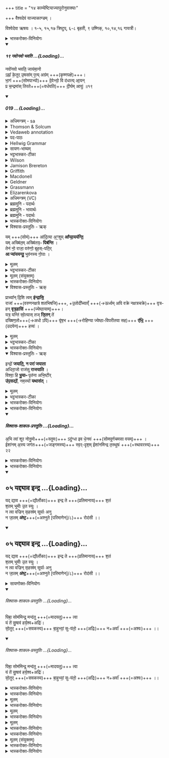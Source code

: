 +++
title = "१४ काम्येष्टियाज्यापुरोनुवाक्याः"

+++
वैश्वदेवं  याज्याकाण्डम् ।

विश्वेदेवा ऋषयः ।  १-५, १५,१७ त्रिष्टुप्, ६-८ बृहती, ९ उष्णिक्, १०,१४,१६ गायत्री।  

<details><summary>भास्करोक्त-विनियोगः</summary>

1अथ याज्याकाण्डं वैश्वदेवम् । 'यः पापयक्ष्मगृहीतस्स्यात्तस्मा एतमादित्यं चरुं निर्वपेत्' इत्यस्याः पुरोनुवाक्या - नवोनव इति त्रिष्टुप् ॥
</details>


<div class="js_include" includetitle="false" newlevelforh1="5" unfilled url="/vedAH_Rk/shAkalam/saMhitA/vishvAsa-prastutiH/10/085/19_navonavo_bhavati.md">
<details open><summary><h5>१९ नवोनवो भवति ...{Loading}...</h5></summary>


नवो॑नवो भवति॒ जाय॑मा॒नो  
ऽह्नां॑ के॒तुर् उ॒षसा॑म् ए॒त्य् अग्र॑म् +++(कृष्णपक्षे)+++।  
भा॒गं +++(सोमपाभ्यो)+++ दे॒वेभ्यो॒ वि द॑धात्य् आ॒यन्  
प्र च॒न्द्रमा॑स् तिरते+++(=वर्धयति)+++ दी॒र्घम् आयुः॑ ॥१९

</details>
</div>
<div class="js_include" includetitle="false" newlevelforh1="5" unfilled url="/vedAH_Rk/shAkalam/saMhitA/sarvASh_TIkAH/10/085/19_navonavo_bhavati.md">
<details open><summary><h5>019 ...{Loading}...</h5></summary>
<details><summary>अधिमन्त्रम् - sa</summary>

- देवता - चन्द्रमाः
- ऋषिः - सावित्री सूर्या ऋषिका
- छन्दः - त्रिष्टुप्
</details>
<details><summary>Thomson & Solcum</summary>

न꣡वो-नवो भवति जा꣡यमानो  
अ꣡ह्नां केतु꣡र् उष꣡साम् एति अ꣡ग्रम्  
भागं꣡ देवे꣡भ्यो वि꣡ दधाति आय꣡न्  
प्र꣡ चन्द्र꣡मास् तिरते दीर्घ꣡म् आ꣡युः
</details>
<details><summary>Vedaweb annotation</summary>

######## Strata
Popular for linguistic reasons, and possibly also for non-linguistic reasons

######## Pāda-label
popular  
popular  
popular  
popular
######## Morph
bhavati ← √bhū- (root)  
{number:SG, person:3, mood:IND, tense:PRS, voice:ACT}

jā́yamānaḥ ← √janⁱ- (root)  
{case:NOM, gender:M, number:SG, tense:PRS, voice:MED}

návo-navaḥ ← náva- 2 (nominal stem)  
{case:NOM, gender:M, number:SG}

ágram ← ágra- (nominal stem)  
{case:NOM, gender:N, number:SG}

áhnām ← áhar ~ áhan- (nominal stem)  
{case:GEN, gender:N, number:PL}

eti ← √i- 1 (root)  
{number:SG, person:3, mood:IND, tense:PRS, voice:ACT}

ketúḥ ← ketú- (nominal stem)  
{case:NOM, gender:M, number:SG}

uṣásām ← uṣás- (nominal stem)  
{case:GEN, gender:F, number:PL}

āyán ← √i- 1 (root)  
{case:NOM, gender:M, number:SG, tense:PRS, voice:ACT}

bhāgám ← bhāgá- (nominal stem)  
{case:ACC, gender:M, number:SG}

dadhāti ← √dhā- 1 (root)  
{number:SG, person:3, mood:IND, tense:PRS, voice:ACT}

devébhyaḥ ← devá- (nominal stem)  
{case:DAT, gender:M, number:PL}

ví ← ví (invariable)  
{}

ā́yuḥ ← ā́yus- (nominal stem)  
{case:NOM, gender:N, number:SG}

candrámāḥ ← candrámas- (nominal stem)  
{case:NOM, gender:M, number:SG}

dīrghám ← dīrghá- (nominal stem)  
{case:NOM, gender:N, number:SG}

prá ← prá (invariable)  
{}

tirate ← √tr̥̄- 1 (root)  
{number:SG, person:3, mood:IND, tense:PRS, voice:MED}

</details>
<details><summary>पद-पाठः</summary>

नवः॑ऽनवः । भ॒व॒ति॒ । जाय॑मानः । अह्ना॑म् । के॒तुः । उ॒षसा॑म् । ए॒ति॒ । अग्र॑म् ।  
भा॒गम् । दे॒वेभ्यः॑ । वि । द॒धा॒ति॒ । आ॒ऽयन् । प्र । च॒न्द्रमाः॑ । ति॒र॒ते॒ । दी॒र्घम् । आयुः॑ ॥
</details>
<details><summary>Hellwig Grammar</summary>

-   *navo* ← *navaḥ* ← *nava*
- \[noun\], nominative, singular, masculine
- “new; fresh; young; matutinal; recent; nava \[word\]; modern;
  fresh.”
------------------------------------------------------------------------
- *navo* ← *navaḥ* ← *nava*
- \[noun\], nominative, singular, masculine
- “new; fresh; young; matutinal; recent; nava \[word\]; modern;
  fresh.”
------------------------------------------------------------------------
- *bhavati* ← *bhū*
- \[verb\], singular, Present indikative
- “become; be; originate; transform; happen; result; exist; be born;
  be; be; come to life; grow; elapse; come to mind; thrive; become;
  impend; show; conceive; understand; stand; constitute; serve; apply;
  behave.”
------------------------------------------------------------------------
- *jāyamāno* ← *jāyamānaḥ* ← *jan*
- \[verb noun\], nominative, singular
- “become; originate; be born; transform; happen; result; grow; beget;
  produce; create; conceive; separate; cause; give birth; grow;
  produce; generate; be; become; arise; come on.”
------------------------------------------------------------------------
- *'hnāṃ* ← *ahnām* ← *ahar*
- \[noun\], genitive, plural
- “day; day; ahar \[word\]; day; day.”
------------------------------------------------------------------------
- *ketur* ← *ketuḥ* ← *ketu*
- \[noun\], nominative, singular, masculine
- “banner; ketu; sunbeam; enemy; sign; Premna spinosa Roxb.; comet;
  signal; signal; luminosity.”
------------------------------------------------------------------------
- *uṣasām* ← *uṣas*
- \[noun\], genitive, plural, feminine
- “Ushas; dawn; uṣas \[word\]; morning.”
------------------------------------------------------------------------
- *ety* ← *eti* ← *i*
- \[verb\], singular, Present indikative
- “go; travel; enter (a state); return; walk; continue; reach; ask.”
------------------------------------------------------------------------
- *agram* ← *agra*
- \[noun\], accusative, singular, neuter
- “tip; beginning; peak; end; front; top; beginning; battlefront; agra
  \[word\]; acme; fingertip; top; best; optimum; climax; matter;
  glans.”
------------------------------------------------------------------------
- *bhāgaṃ* ← *bhāgam* ← *bhāga*
- \[noun\], accusative, singular, masculine
- “part; part; part; parcel; quarter; body part; location; region;
  allotment; part; numerator; division; application; function;
  outside; bhāga \[word\]; volume; helping.”
------------------------------------------------------------------------
- *devebhyo* ← *devebhyaḥ* ← *deva*
- \[noun\], dative, plural, masculine
- “Deva; Hindu deity; king; deity; Indra; deva \[word\]; God; Jina;
  Viśvedevās; mercury; natural phenomenon; gambling.”
------------------------------------------------------------------------
- *vi*
- \[adverb\]
- “apart; away; away.”
------------------------------------------------------------------------
- *dadhāty* ← *dadhāti* ← *dhā*
- \[verb\], singular, Present indikative
- “put; give; cause; get; hold; make; provide; lend; wear; install;
  have; enter (a state); supply; hold; take; show.”
------------------------------------------------------------------------
- *āyan* ← *e* ← *√i*
- \[verb noun\], nominative, singular
- “come; travel.”
------------------------------------------------------------------------
- *pra*
- \[adverb\]
- “towards; ahead.”
------------------------------------------------------------------------
- *candramās* ← *candramāḥ* ← *candramas*
- \[noun\], nominative, singular, masculine
- “moon; Candra; candramas.”
------------------------------------------------------------------------
- *tirate* ← *tṛ*
- \[verb\], singular, Present indikative
- “traverse; overcome; float; rescue; reach; satisfy.”
------------------------------------------------------------------------
- *dīrgham* ← *dīrgha*
- \[noun\], accusative, singular, neuter
- “long; long; long; large; far; deep; dīrgha \[word\].”
------------------------------------------------------------------------
- *āyuḥ* ← *āyus*
- \[noun\], accusative, singular, neuter
- “life; longevity; āyus; life; āyus \[word\]; Āyus.”
------------------------------------------------------------------------
</details>
<details><summary>सायण-भाष्यम्</summary>

अयं चन्द्रमाः **जायमानः** प्रतिदिनं जायमान एकैककलाधिक्येनोत्पद्यमानः सन् **नवोनवो** **भवति** प्रतिदिनं नूतन एव भवति । एतत्पूर्वपक्षाद्यभिप्रायम् । तथा **अह्नां** दिवसानां **केतुः** प्रज्ञापकः प्रतिपदादीनां तिथीनां चन्द्रकलाहासवृद्ध्यधीनत्वात् । तादृशश्चन्द्रमाः **उषसां** प्रभातीनाम् **अग्रम्** **एति**। एतत्कृष्णपक्षान्ताभिप्रायम् । केचनैतं पादमादित्यदैवत्यमाहुः । तस्मिन् पक्षेऽह्नां केतुत्वमुषसामग्रगतिश्च प्रसिद्धे । **देवेभ्यः** **भागं** हविर्भागं **वि** **दधाति** करोति उभयपक्षान्ते । किं कुर्वन् । **आयन** प्रतिदिनं हासवृद्ध्या पक्षान्तमभिगच्छन्। एतदर्धमासाभिप्रायम्। **चन्द्रमाः** उक्तलक्षणो देवः **दीर्घमायुः** **तिरते** वर्धयति ॥
</details>
<details><summary>भट्टभास्कर-टीका</summary>

अत्र चन्द्रगुणकीर्तनेनादित्य एव स्तूयते, तेषां चन्द्रगुणानामादित्याधीनत्वात् । तथा हि - चन्द्रो नामायं भास्वरः सलिलकटाहात्मा । यथाहुः -
सूर्योग्निमयो गोळः चन्द्रोम्बुमयस्स्वभावतस्स्वच्छः । इति ।  
तस्मादस्य दिवसकररुचिसमाश्लेषेण भास्वरत्वं भवति । यथाहुः -  
भूग्रहभानां गोलार्धानि स्वच्छायया विवर्णानि ।  
अर्धानि यथासारं सूर्याभिमुखानि दीप्यन्ते ॥ इति ।

तस्माच्चन्द्रमसो बिम्बं गोळार्धं सूर्याभिमुखं सदा चकास्ति । किं सर्वदा चकास्ति? किमिति नोपलभ्यते?

श्रूयताम् - अमावास्यायां चन्द्रमस उपर्यादित्यः ; तदा चन्द्रमस उपरि यद्बिम्बार्धं तदशेषमवभासयति सविता । चन्द्रस्यामावास्योपलक्षितोपरिबिम्बे केन्द्राद्यथायथा पश्चादादित्योवलम्बते तथातथा चन्द्रमसो बिम्बं केन्द्रस्य परतोवलम्बते । तत्केन्द्रवशात् चन्द्रमसो बिम्बार्धशेषं आभासयति सविता । यावदेवास्योपलक्षितबिम्बपरिध्यवधेरधोवलम्बते तावत् चन्द्रमसो बिम्बस्या[स्यार्धम]स्माभिरुपलक्ष्यते, शेषमुपरिस्थितत्वान्नोपलभ्यते सूर्याभिमुखं भास्वरमपि, भूगोळविशेषवर्तिभिरस्माभिरुपलब्धुमयोग्यत्वात् । तस्माद्यावद्यावत्सवितृकराश्लिष्टमवलम्बते तावत्तावत्तिथिभेदेन शुक्लचन्द्र उपलभ्यते । तेनामी ज्योत्स्नावितानावभासिनः चन्द्रकराः तत्तत्क्षितितलावभासिनो भवन्ति । यथा दर्पणोदरे जले वा दिवाकरकरास्सम्मूर्छितास्सन्तो गृहान्तर्गतं तमः क्षपयन्ति एवं सवितृमरीचयोम्बुमये स्वभावश्यामेपि चन्द्रबिम्बे सम्मूर्छिता नैशं ध्वान्तमपध्वंसयन्ति ।

तत्रायं विशेषः - यो यश्चन्द्रबिम्बप्रदेशः सवितृमार्गे ऋजुत्वेन व्यवस्थितः स एव शुक्लः उपलभ्यते ; तेन दक्षिणोत्तरयोश्शृङ्गयोः कालविशेषेणोन्नतिविशेषः । तत्र यावद्यावत्सवित्रा विश्लिष्टो भवति तावत्तावच्छुक्लप्रतिपत्प्रभृति चन्द्रमसि सविता संवर्धते । कृष्णप्रतिपत्प्रभृति असितिमा संवर्धते । एतावता जायमान आप्यायमानः क्षीयमाणः चन्द्रमा उपलभ्यते ।

उक्तं च निरुक्ते - 'तस्यैको रश्मिश्चन्द्रमसं प्रति दीप्यते' इति,   
श्रूयते च - 'सुषुम्नस्शूर्यरस्मिश्चन्द्रमा गन्धर्वः' इति ।

ननु कथं अस्तमिते सवितरि चन्द्रश्चकास्ति? नैष दोषः - भूमेर्दूरेण सूर्यमार्गः ; तेनोपरिमुखानां सूर्यमरीचीनां न व्यवधात्री भूतधात्री भवति । कृष्णपक्षप्रतिपदादिषु चन्द्रमसो बिम्बपूर्वभागं प्रत्यासन्नः सवितेति परमुच्छुक्लमुपपद्यते । अत्र यदुक्तं सौगतैः स्वत एव शुक्लस्य चन्द्रमसः सुर्यसन्निकर्षणाद्वैवर्ण्यं भवतीति, तदयुक्तम् । स्वभावतश्शुक्लस्य सूर्यसन्निकर्षस्स्याच्चेत्तदा शुक्लप्रतिपदादिषु चन्द्रमसो बिम्बस्यापरभागे वैवर्ण्यं स्यात्, सन्निकृष्टत्वात् तस्यापरभागस्य । ततश्चावाङ्मुखश्च[खं च]न्द्रबिम्बमुपलभ्येतेत्यलमतिप्रसङ्गेन ॥

एवं यश्चन्द्रमसा जायमानः प्रादुर्भवन् शुक्लप्रतिपदादिषु आदित्यस्यार्चिषा प्रकाशमानो नवोनवो भवति पुनःपुनः अभिनव एव भवति प्रजानामाह्लादहेतुर्भवति । 'अनुदात्तं च' इति द्वितीयो नवशब्दः अनुदात्तः । किं च – अह्नां तिथीनां केतुः तद्वत्केतयिता ज्ञापयिता । कित ज्ञाने । तिथिविभागहेतुत्वात् । उषसां रात्रीणां अग्रे गच्छति अग्रणीः भवति, रजनीनां कर्तृत्वात् । यद्वा - अह्नां केतुः अहरवसाने शुक्लपक्षे प्रतीच्यां दृश्यते, कृष्णपक्षे तु रत्रीणामवसाने प्राच्यां दृश्यते । एवमायन्नागच्छन् अयं देवेभ्यो भागं विदधाति तिथिविशेषनिबन्धनत्वात्सर्वयागानां, आदित्यसन्निकर्षविप्रकर्षनिबन्धनत्वात्सर्वतिथीनाम् । सूर्याचन्द्रमसोर्हि परस्परसन्निकर्षोमावास्या, विप्रकर्षः पौर्णमासीति । इत्थं महाप्रभावोयं चन्द्रमाः दीर्घमायुरस्य प्रतिरति वर्धयतु ॥

यद्वा - आदित्य एव चन्द्रमा उच्यते, चन्द्रस्य माता निर्माता उत्पादक इति । 'गतिकारकयोरपि' इत्यसिः, डित्वाट्टिलोपः । स जायमानो दिनेदिने प्राच्यामुद्यन् नवोनवो भवति सदोद्यन्नप्यपूर्व इव भवति । अह्नां केतुः दिवसकरत्वात् । उषसां रात्रीणां अग्रे अग्रतो गच्छति रात्रय एनमनुधावन्ति । एवमायन् उद्यन् देवेभ्यो भागं विदधाति, आदित्यगत्यधीनत्वात्सर्वकर्मणाम् । एवं महानुभावश्चन्द्रमसोप्युक्तवन्निर्माता आदित्यः दीर्घमायुर्वर्धयत्विति ॥
</details>
<details><summary>Wilson</summary>

####### English translation:

“New every day (the moon) is born; the manifester of days he goes on front of the Dawns; hedistributes their portion to the gods as he goes; the moon protracts a long existence.”

####### Commentary by Sāyaṇa: Ṛgveda-bhāṣya

The first half othe verse isaddressed to the sun; but, the moon is the manifester of days in regulating the time of **tithis** (lunar days)
</details>
<details><summary>Jamison Brereton</summary>

He becomes ever new as he is born; as beacon of the days he goes at the  forefront of the dawns.  
He portions out their share to the gods as he comes here. The Moon  extends his lifetime long.
</details>
<details><summary>Griffith</summary>

He, born afresh, is new and new for ever ensign of days he goes before the Mornings  
Coming, he orders f6r the Gods their portion. The Moon prolongs the days of our existence.
</details>
<details><summary>Macdonell</summary>

Ever anew, being born again, he rises; He goes before the dawns as daylight's token. He, coming, to the gods their share apportions: The moon draws out the span of man's existence.
</details>
<details><summary>Geldner</summary>

Immer wieder wird er neu geboren, als das Wahrzeichen der Tage geht er der Usas voran. Durch sein Kommen bestimmt er den Göttern ihren Anteil: der Mond zieht sein Leben in die Länge.
</details>
<details><summary>Grassmann</summary>

Immer wieder neu wird er geboren, als der Tage Banner geht er den Morgenröthen voran; indem er ankommt vertheilt er den Göttern ihren Antheil; lange lässt der Mond das Leben fortdauern.
</details>
<details><summary>Elizarenkova</summary>

Рождаясь, он возникает каждый раз новым,  
Как символ дней он идет впереди утренних зорь.  
Приходя, он устанавливает долю богам.  
Далеко простирает месяц (свою) жизнь.
</details>
<details><summary>अधिमन्त्रम् (VC)</summary>

- चन्द्रमाः
- सूर्या सावित्री
- पादनिचृत्त्रिष्टुप्
- धैवतः
</details>
<details><summary>ब्रह्ममुनि - पदार्थः</summary>

पदार्थान्वयभाषाः -  (चन्द्रमाः) (नवः-नवः-जायमानः-भवति) प्रतिरात्रि नया-नया कलाओं से उदय होता है (अह्नाम्-उषसां केतुः) दिनों और उषाओं का प्रज्ञानभूत (अग्रम्-एति) कृष्णपक्ष में आगे चलता है (देवेभ्यः) देवों के लिए (भागं वि दधाति) हविर्भाग नियत करता है कालसूचना से, (दीर्घम्-आयुः-प्र तिरते) सदुपयोग से दीर्घ आयु को देता है। यह चन्द्र के पक्ष में निरुक्त के अनुसार आधिदैविक अर्थ है॥ प्रस्तुत गृहस्थपक्ष में तो−(जायमानः)पुत्ररूप से उत्पन्न हुआ (नवः नवः भवति) नया-नया होता है (अह्नाम्-उषसां केतुः) प्रतिदिन और प्रति उषा वेला में साक्षात् हुआ (अग्रम्-एति) आगे जाता है (आयन्) गृहस्थाश्रम में आते हुए (देवेभ्यः) विद्वानों के लिए और अग्नि आदि के लिए (भागं विदधाति) भोजनभाग तथा हविर्भाग नियत करता है (चन्द्रमाः) स्वजीवन में आह्लादकारी होता हुआ (दीर्घम्-आयुः) दीर्घ आयु का (प्र तिरते) विस्तार करता है ॥१९॥
</details>
<details><summary>ब्रह्ममुनि - भावार्थः</summary>

भावार्थभाषाः -  चन्द्रमा प्रतिरात्रि कृष्णपक्ष में दिनों और उषावेलाओं से प्रथम आकाश में दृष्टिगोचर होता है, उसे देखकर यागों का निर्णय करते हैं देवताओं के प्रति हवि देने के लिए, चन्द्रमा के सदुपयोग से आयु बढ़ता है एवं गृहस्थाश्रम में वर पुत्ररूप से पुन:-पुन: जन्म पाता है। प्रतिदिन प्रति उषावेला में साक्षात् जागृत हो विद्वानों के लिए भोजन-भाग और अग्नि आदि के लिए हविर्भाग उसे देना चाहिए, ऐसा करते रहने से अपने जीवन में प्रसन्न रहते हुए आयु का विस्तार करे ॥१९॥
</details>
<details><summary>ब्रह्ममुनि - पदार्थः</summary>

पदार्थान्वयभाषाः -  (चन्द्रमाः-नवः-नवः-जायमानः-भवति) चन्द्रमाः खलु प्रतिरात्रि नवो नवः कलाश उद्यन् भवति (अह्नां केतुः-उषसाम्-अग्रम्-एति) दिवसानामुषसां च प्रज्ञानभूतोऽग्रमेति कृष्णपक्षे (देवेभ्यः-भागं विदधाति) उद्यन् देवेभ्यो यागकालसूचनया हविर्भागं समर्पयति (दीर्घम्-आयुः प्रतिरते) एवमुपयोगेन दीर्घमायुर्वर्धयति इति चन्द्रपक्षे निरुक्तमनुसृत्याधिदैविकोऽर्थः॥ प्रस्तुतगृहस्थपक्षे तु−(जायमानः) पुत्ररूपेणोत्पद्यमानः (नवः-नवः-भवति) नवो नवः पुत्ररूपो भवति (अह्नाम्-उषसां-केतुः-अग्रम्-एति) प्रतिदिनं प्रत्युषोवेलं च साक्षाद्भूतोऽग्रमेव गच्छति (आयन्) गृहाश्रममागच्छन्नेव (देवेभ्यः-भागं विदधाति) विद्वद्भ्योऽग्निप्रभृतिभ्यश्च भोजनभागं हविर्भागं च नियतं करोति (चन्द्रमाः-दीर्घम्-आयुः प्रतिरते) स्वजीवने खल्वाह्लादकारी सन् दीर्घमायुर्वर्धयति ॥१९॥
</details>
</details>
</div>

<details><summary>भास्करोक्त-विनियोगः</summary>

2तत्रैव याज्या - यमिति त्रिष्टुप् ॥ 
</details>


<details open><summary>विश्वास-प्रस्तुतिः - ऋक्</summary>

यम् +++(सोमं)+++ आ॑दि॒त्या अ॒ꣳ॒शुम् **आ᳚प्या॒यय॑न्ति॒**  
यम् अख्षि॑त॒म् अख्षि॑तय॒ᳶ **पिब॑न्ति** ।  
तेन॑ नो॒ राजा॒ वरु॑णो॒ बृह॒स्-पति॒र्  
**आ प्या॑ययन्तु॒** भुव॑नस्य गो॒पाः ।
</details>

<details><summary>मूलम्</summary>

यमा॑दि॒त्या अ॒ꣳ॒शुमा᳚प्या॒यय॑न्ति॒ यमख्षि॑त॒मख्षि॑तय॒ᳶ पिब॑न्ति ।  
तेन॑ नो॒ राजा॒ वरु॑णो॒ बृह॒स्पति॒रा प्या॑ययन्तु॒ भुव॑नस्य गो॒पाः ।
</details>

<details><summary>भट्टभास्कर-टीका</summary>

यमंशुं रश्मिं आत्मीयरश्मिभूतं सोमम् आदित्या आप्याययन्ति वर्धयन्ति, यं च सोममक्षितमविच्छिन्नं सर्वेष्वपि पर्वसु अक्षितयोऽक्षीणाः पित्रादयः पिबन्ति, तेन सोमेन सह राजा देवराजः वरुणश्च बृहस्मतिश्चाप्याययन्तु इममक्षीणं यजमानं वर्धयन्तु भुवनस्य भूतजातस्य गोपाः प्रवृत्तिप्रदाः ॥
</details>

<details><summary>मूलम् (संयुक्तम्)</summary>

प्राच्या᳚न्दि॒शि त्वमि॑न्द्रासि॒ राजो॒तोदी᳚च्याव्ँवृत्रहन्वृत्र॒हासि॑ ।   
यत्र॒ यन्ति॑ स्रो॒त्यास्तत् [44] जि॒तन्ते॑  दख्षिण॒तो वृ॑ष॒भ ए॑धि॒ हव्यः॑ ।
</details>

<details><summary>भास्करोक्त-विनियोगः</summary>

3'यं कामयेतान्नादस्स्यादिति तस्मा एतं त्रिधातुं निर्वपेदिन्द्राय राज्ञे पुरोडाशमेकादशकपालमिन्द्रायाधिराजायेन्द्राय स्वराज्ञे' इत्यस्याः प्रथमस्याः पुरोनुवाक्या, तृतीयस्याश्च याज्या - प्राच्यामिति त्रिष्टुप् ॥ 
</details>


<details open><summary>विश्वास-प्रस्तुतिः - ऋक्</summary>

प्राच्या᳚न् दि॒शि त्वम् **इ॑न्द्रासि॒**  
राजा॑ +++(वरुणनक्षत्रे शतभिषजि)+++, +उ॒तोदी᳚च्याव्ँ +++(→ऊर्ध्वम् अपि वक्रे नक्षत्रचक्रे)+++ वृत्र-हन् **वृत्र॒हासि॑** +++(ज्येष्ठायाम्)+++।   
यत्र॒ यन्ति॑ स्रो॒त्यास् तज् **जि॒तन्** ते॑  
दख्षिण॒तो+++(→अधो ऽपि)+++ वृ॑ष॒भ +++(→रोहिण्या ज्येष्ठा-विपरीतया सह)+++ **ए॑धि॒** +++(उदयेन)+++ हव्यः॑ ।  
</details>

<details><summary>मूलम्</summary>

प्राच्या᳚न्दि॒शि त्वमि॑न्द्रासि॒ राजो॒तोदी᳚च्याव्ँवृत्रहन्वृत्र॒हासि॑ ।   
यत्र॒ यन्ति॑ स्रो॒त्यास्तज्जि॒तन्ते॑ ..  
दख्षिण॒तो वृ॑ष॒भ ए॑धि॒ हव्यः॑ ।  
</details>

<details><summary>भट्टभास्कर-टीका</summary>

'जितं ते' इति तृतीयपादान्तः । हे **इन्द्र** त्वं **प्राच्यां दिशि राजा** स्वाम्यसि । अपिच उदीच्यामपि अधिराज इत्येव । यतस्त्वं **वृत्रहा** वृत्रस्य मेघस्य **हन्तासि** मेघं हत्वा उदकेन जीवयसि, हे **वृत्रहन्** वृत्रासुरस्य हन्तः । प्रदर्शनार्थं च दिग्द्वयोरुपादानं, सर्वास्वपि दिक्षु त्वमेव राजेति । कथं ज्ञायते इति?  
आह - यत्र **स्रोत्या** नद्यः **यन्ति** गच्छन्ति तत्सर्वं त्वया **जितं** तत्र सर्वं **ते** जितं जयः । सर्वत्र च नद्यो यन्ति, तस्मात्सर्वासु दिक्षु त्वं राजासीति । 

'स्रोतसो विभाषाड्यड्ड्यौ' इति ड्यः ।   
किञ्च - **वृषभः** वर्षयिता कामानाम् । हव्यः हविषा आराध्यः । एवं महानुभावस्त्वं **दक्षिणत एधि** भोक्तुं भव ... हविः भान्ति (?) हव्यः । 

यद्वा - हविर्हरसि त्वं हविः प्रतिगृहीतुं दक्षिणतो भव; दक्षिणतो हि स्थापयित्वा आहार्यादि दयिते, यथा - 'दक्षिणत एत' इति तद्वदिदं द्रष्टव्यम् ॥
</details>

<details><summary>भास्करोक्त-विनियोगः</summary>

4अथ प्रथमस्य याज्या, द्वितीयस्य पुरोनुवाक्या - इन्द्र इति त्रिष्टुप् ॥ 
</details>


<details open><summary>विश्वास-प्रस्तुतिः - ऋक्</summary>

इन्द्रो॑ **जयाति॒, न परा॑ जयाता**  
अधिरा॒जो राज॑सु **राजयाति** ।  
विश्वा॒ हि **भू॒याᳶ** पृत॑ना अभि॒ष्टीर्  
**उ॑प॒सद्यो॑**, नम॒स्यो॑ **यथास॑त्** ।
</details>

<details><summary>मूलम्</summary>

इन्द्रो॑ जयाति॒ न परा॑ जयाता अधिरा॒जो राज॑सु राजयाति ।  
विश्वा॒ हि भू॒याᳶ पृत॑ना अभि॒ष्टीरु॑प॒सद्यो॑ नम॒स्यो॑ यथास॑त् ।
</details>

<details><summary>भट्टभास्कर-टीका</summary>

इन्द्रः सवर्दा जयाति जयति न तु कदाचिदपि पराजयातै पराजयं न प्रतिपद्यते । लेट्याडागमः, 'विपराभ्यां जेः' इत्यात्मनेपदम्, 'वैतोन्यत्र' इत्यैकारः । अपि च – अधिराजः अधिकं राजमानः, अधिकदीप्तिः । राजसु दीप्तिमत्सु चन्द्रादिषु मध्ये यो नाम कश्चिद्राजति तं राजयाति तस्मादयं जयतीति । ण्यन्ताल्लेटि पूर्ववदाडागमः ।   

किञ्च - **विश्वाः पृतनाः** संग्रामान् **अभिष्टीः** आभिमुख्येनागच्छन्तीः । इषेर्गत्यर्थत्वात्कर्तरि क्तिन् 'मन्त्रे वृष' इति क्तिन् उदात्तत्वम्, शकन्धादित्वात्पररूपत्वम् ।  
इच्छतेर्वा, आभिमुख्येन आगन्तुमिच्छन्तीः । 

ईदृशीस्सर्वाः **पृतनाः उपसद्यो भूयाः** भूयात् । प्रथमत्वेन नतिः । उपसीदतीत्य् **उपसद्यः** । 'कृत्यल्युटो बहुलम्' इति कर्तरि यत् । उपसदनमुपरोधनम् । षष्ठ्यभावश्छान्दसः । यथाऽयमिन्द्रस्सर्वैर्नमस्यः नमस्कार्यः असत् भवेत् । लेट्यडागमः, पूर्वत्र 'हि च' इति निघाताभावः । उत्तरत्र यच्छब्दयोगात् । नमश्शब्दयोगात् 'नमोवरिवश्चित्रङः' इति क्यच्, तदन्तादचो यत् । यद्वा - नमस्यः नमस्कारार्हः । 'तदर्हति' इति छान्दसो यत् । तथा विश्वाः पृतना अभिभवत्विति । यद्वा - विश्वाः पृतनाः अभिभूयात् । विध्यादिलिङि शपो लुक् । तथा च सर्वैर्नमस्यो भवेत् तदनुरूपं जयाति, न च पराजयते, सोयमस्मानन्नादान् करोत्विति ॥
</details>

<details><summary>भास्करोक्त-विनियोगः</summary>

5अथ तत्रैव द्वितीयस्य याज्या, तृतीयस्य पुरोनुवाक्या - अस्येदिति त्रिष्टुप् ॥ 
</details>

<div class="js_include" url="/vedAH_Rk/shAkalam/saMhitA/vishvAsa-prastutiH/01/061/09_asyedeva_pra.md"  newLevelForH1="5" includeTitle="false"> </div>  

<div class="js_include" url="/vedAH_Rk/shAkalam/saMhitA/sarvASh_TIkAH/01/061/09_asyedeva_pra.md"  newLevelForH1="5" includeTitle="false"> </div>  


<details><summary>भास्करोक्त-विनियोगः</summary>

6अथ 'य इन्द्रियकामो वीर्यकामस्स्यात्तमेतया सर्वपृष्ठया याजयेत्' इत्यस्यां सर्वपृष्ठायामिष्ट्यां प्रथमस्य 'यदिन्द्राय राथन्तराय निर्वपति' इत्यस्य प्रथमस्य हविषः पुरोनुवाक्या, षष्ठस्य च याज्या - अभि त्वेति पथ्याबृहती, तृतीयपादस्य द्वादशाक्षरत्वात् ॥
</details>

<div class="js_include" newlevelforh1="2" title="विश्वास-शाकल-प्रस्तुतिः" unfilled="" url="/vedAH_Rk/shAkalam/saMhitA/vishvAsa-prastutiH/07/032/22_abhi_tvA.md">
<details open><summary><h5>विश्वास-शाकल-प्रस्तुतिः ...{Loading}...</h5></summary>



अ॒भि त्वा॑ शूर नोनु॒मो+++(=स्तुमः)+++ ऽदु॑ग्धा इव धे॒नवः॑ +++(सोमपूर्णचमसा वयम्)+++ ।  
ईशा॑नम् अ॒स्य जग॑तः+++(=जङ्गमस्य)+++ स्व॒र्-दृश॒म् ईशा॑नमिन्द्र त॒स्थुषः॑ +++(=स्थावरस्य)+++ २२

</details>
</div>

<div class="js_include" newlevelforh1="2" title="विश्वास-शाकल-प्रस्तुतिः" url="/vedAH_Rk/shAkalam/saMhitA/sarvASh_TIkAH/07/032/22_abhi_tvA.md">
</div>

<details><summary>भास्करोक्त-विनियोगः</summary>

7अथ तस्यैव प्रथमस्य याज्या, 'इन्द्राय बार्हताय' इत्यस्य च पुरोनुवाक्या - त्वामिद्धीति पूर्ववत्पथ्याबृहती ॥ 
</details>


<div class="js_include" url="/vedAH_Rk/shAkalam/saMhitA/vishvAsa-prastutiH/06/046/01_tvAmiddhi_havAmahe.md"  newLevelForH1="5" includeTitle="false"> </div>  

<div class="js_include" url="/vedAH_Rk/shAkalam/saMhitA/sarvASh_TIkAH/06/046/01_tvAmiddhi_havAmahe.md"  newLevelForH1="5" includeTitle="false"> </div>  

<details><summary>भास्करोक्त-विनियोगः</summary>

8अथ द्वितीयस्य याज्या, तृतीयस्य पुरोनुवाक्या - 'इन्द्राय वैरूपाय' इत्यस्य । 
</details>


<div class="js_include" includetitle="false" newlevelforh1="2" unfilled url="/vedAH_Rk/shAkalam/saMhitA/vishvAsa-prastutiH/08/070/05_yaddyAva_indra.md">
<details open><summary><h2>०५ यद्द्याव इन्द्र ...{Loading}...</h2></summary>



यद् द्याव +++(=द्यौर्लोकाः)+++ इन्द्र ते +++(प्रतिमानाय)+++ श॒तं  
श॒तम् भूमीः उ॒त स्युः ।  
न त्वा वज्रिन् स॒हस्र॑म् सूर्याः अनु  
न जा॒तम् **अ॑ष्ट॒**+++(=अश्नुते [परिमाणेन]/८)+++ रोद॑सी ।।

</details>
</div>

<div class="js_include" includetitle="false" newlevelforh1="2" unfilled url="/vedAH_Rk/shAkalam/saMhitA/sarvASh_TIkAH/08/070/05_yaddyAva_indra.md">
<details open><summary><h2>०५ यद्द्याव इन्द्र ...{Loading}...</h2></summary>



यद् द्याव +++(=द्यौर्लोकाः)+++ इन्द्र ते +++(प्रतिमानाय)+++ श॒तं  
श॒तम् भूमीः उ॒त स्युः ।  
न त्वा वज्रिन् स॒हस्र॑म् सूर्याः अनु  
न जा॒तम् **अ॑ष्ट॒**+++(=अश्नुते [परिमाणेन]/८)+++ रोद॑सी ।।

</details>
</div>

<details><summary>सायणोक्त-विनियोगः</summary>

9अथ तृतीयस्य याज्या, चतुर्थस्य 'इन्द्राय वैराजाय' इत्यस्य पुरोनुवाक्या - पिबा सोममिति विराट् त्रिपदा ॥ 
</details>

<div class="js_include" newlevelforh1="2" title="विश्वास-शाकल-प्रस्तुतिः" unfilled="" url="/vedAH_Rk/shAkalam/saMhitA/vishvAsa-prastutiH/07/022/01_pibA_somamindra.md">
<details open><summary><h6>विश्वास-शाकल-प्रस्तुतिः ...{Loading}...</h6></summary>



पिबा॒ सोम॑मिन्द्र॒ मन्द॑तु +++(=मादयतु)+++ त्वा  
यं ते॑ सु॒षाव॑ हर्य॒श्व+अद्रिः॑।  
सो॒तुर् +++(=सवकस्य)+++ बा॒हुभ्यां॒ सु-य॑तो॒ +++(अद्रिः)+++ न+अर्वा॑ +++(=अश्वः)+++ ।।


</details>
</div>

<div class="js_include" newlevelforh1="2" title="विश्वास-शाकल-प्रस्तुतिः" unfilled="" url="/vedAH_Rk/shAkalam/saMhitA/sarvASh_TIkAH/07/022/01_pibA_somamindra.md">
<details open><summary><h6>विश्वास-शाकल-प्रस्तुतिः ...{Loading}...</h6></summary>



पिबा॒ सोम॑मिन्द्र॒ मन्द॑तु +++(=मादयतु)+++ त्वा  
यं ते॑ सु॒षाव॑ हर्य॒श्व+अद्रिः॑।  
सो॒तुर् +++(=सवकस्य)+++ बा॒हुभ्यां॒ सु-य॑तो॒ +++(अद्रिः)+++ न+अर्वा॑ +++(=अश्वः)+++ ।।


</details>
</div>

<details><summary>भास्करोक्त-विनियोगः</summary>

10अथ चतुर्थस्य याज्या, 'कदा चन' इति सूत्रकारवचनात् सैव पञ्चमस्य च 'इन्द्राय शाक्वरार्य' इत्यस्य पुरोनुवाक्या, पञ्चमस्य याज्या - रेवतीर्न इति गायत्री ॥ इयमेव षष्ठस्य च 'इन्द्राय रैवताय' इत्यस्य पुरोनुवाक्या । व्याख्याता चेयं 'अन्वह मासाः' इत्यत्र । 
</details>


<div class="js_include" url="/vedAH_Rk/shAkalam/saMhitA/vishvAsa-prastutiH/01/030/13_revatIrnaH_sadhamAda.md"  newLevelForH1="5" includeTitle="false"> </div>  

<div class="js_include" url="/vedAH_Rk/shAkalam/saMhitA/sarvASh_TIkAH/01/030/13_revatIrnaH_sadhamAda.md"  newLevelForH1="5" includeTitle="false"> </div>  

<details><summary>भास्करोक्त-विनियोगः</summary>

11'यश्चक्षुष्कामस्स्यात्तस्मा एतामिष्टिं निर्वपेदग्नये भ्राजस्वते पुरोडाशमष्टाकपालं सौर्यं चरुमग्नये भ्राजस्वते पुरोडाशमष्टाकपालम्' इत्यत्र 'अग्नये भ्राजस्वते' इत्यस्य पुरोनुवाक्या - उदग्ने शुचयस्तवेति गायत्री ॥ व्याख्यातेयं 'त्वमग्ने रुद्र' इत्यत्र । तस्य इह प्रतीकग्रहणम् । 
</details>

<div class="js_include" url="/vedAH_Rk/shAkalam/saMhitA/vishvAsa-prastutiH/08/044/17_udagne_shuchayastava.md"  newLevelForH1="5" includeTitle="false"> </div>  

<div class="js_include" url="/vedAH_Rk/shAkalam/saMhitA/sarvASh_TIkAH/08/044/17_udagne_shuchayastava.md"  newLevelForH1="5" includeTitle="false"> </div>  

<details><summary>मूलम्</summary>

उद॑ग्ने॒ शुच॑य॒स्तव॒ ..
</details>

<details><summary>भास्करोक्त-विनियोगः</summary>

12तत्रैव याज्या - वि ज्योतिषेति त्रिष्टुप् ॥ इयमपि 'कृणुष्व पाजः' इत्यत्र व्याख्याता । प्रतीकग्रहणमत्रास्या गृह्यते । 
</details>

<div class="js_include" url="/vedAH_Rk/shAkalam/saMhitA/vishvAsa-prastutiH/05/002/09_vi_jyotiShA.md"  newLevelForH1="5" includeTitle="false"> </div>  

<div class="js_include" url="/vedAH_Rk/shAkalam/saMhitA/sarvASh_TIkAH/05/002/09_vi_jyotiShA.md"  newLevelForH1="5" includeTitle="false"> </div>  


<details><summary>मूलम्</summary>

वि ज्योति॒षा ..
</details>


<details><summary>भास्करोक्त-विनियोगः</summary>

13अथ सौम्यस्य चरोः पुरोनुवाक्या - उदु त्यमिति गायत्री ॥ व्याख्याता चेयं ग्रहप्रश्ने । प्रतीकग्रहणमिदम् । 
</details>


<div class="js_include" url="/vedAH_Rk/shAkalam/saMhitA/vishvAsa-prastutiH/01/050/01_udu_tyaM.md"  newLevelForH1="5" includeTitle="false"> </div>  

<div class="js_include" url="/vedAH_Rk/shAkalam/saMhitA/sarvASh_TIkAH/01/050/01_udu_tyaM.md"  newLevelForH1="5" includeTitle="false"> </div>  


<details><summary>मूलम्</summary>

उदु॒ त्यञ्जा॒तवे॑दसꣳ
</details>

<details><summary>भास्करोक्त-विनियोगः</summary>

14तत्रैव पुरोनुवाक्या विकल्पयते - सप्त त्वेति गायत्री ॥ 
</details>


<div class="js_include" url="/vedAH_Rk/shAkalam/saMhitA/vishvAsa-prastutiH/01/050/08_sapta_tvA.md"  newLevelForH1="5" includeTitle="false"> </div>  

<div class="js_include" url="/vedAH_Rk/shAkalam/saMhitA/sarvASh_TIkAH/01/050/08_sapta_tvA.md"  newLevelForH1="5" includeTitle="false"> </div>  

<details><summary>भास्करोक्त-विनियोगः</summary>

तत्रैव याज्या - चित्रमिति त्रिष्टुप् ॥ 
</details>


<details><summary>मूलम् (संयुक्तम्)</summary>

चि॒त्रन्दे॒वाना॒मुद॑गा॒दनी॑क॒ञ्चख्षु॑र्मि॒त्रस्य॒ वरु॑णस्या॒ग्नेः ।   
आऽप्रा॒ द्यावा॑पृथि॒वी अ॒न्तरि॑ख्ष॒ꣳ॒ सूर्य॑ आ॒त्मा जग॑तस्त॒स्थुषः॑ [47] च॒ ।
</details>

<div class="js_include" url="/vedAH_Rk/shAkalam/saMhitA/vishvAsa-prastutiH/01/115/01_chitraM_devAnAmudagAdanIkaM.md"  newLevelForH1="5" includeTitle="false"> </div>  

<div class="js_include" url="/vedAH_Rk/shAkalam/saMhitA/sarvASh_TIkAH/01/115/01_chitraM_devAnAmudagAdanIkaM.md"  newLevelForH1="5" includeTitle="false"> </div>  

<details><summary>भास्करोक्त-विनियोगः</summary>

16अथ 'वैश्वदेवीं सांग्रहणीं निर्वपेद्ग्रामकामः' इत्यस्य पुरोनुवाक्या - विश्वे देवा ऋतावृध इति गायत्री ॥ 
</details>

<div class="js_include" url="/vedAH_Rk/shAkalam/saMhitA/vishvAsa-prastutiH/06/052/10_vishve_devA.md"  newLevelForH1="5" includeTitle="false"> </div>  

<div class="js_include" url="/vedAH_Rk/shAkalam/saMhitA/sarvASh_TIkAH/06/052/10_vishve_devA.md"  newLevelForH1="5" includeTitle="false"> </div>  

<details><summary>भास्करोक्त-विनियोगः</summary>

17 तत्रैव याज्या - विश्वे देवाः शृणुतेति त्रिष्टुप् ॥ 
</details>

<div class="js_include" url="/vedAH_Rk/shAkalam/saMhitA/vishvAsa-prastutiH/06/052/13_vishve_devAH.md"  newLevelForH1="5" includeTitle="false"> </div>  

<div class="js_include" url="/vedAH_Rk/shAkalam/saMhitA/sarvASh_TIkAH/06/052/13_vishve_devAH.md"  newLevelForH1="5" includeTitle="false"> </div>  

